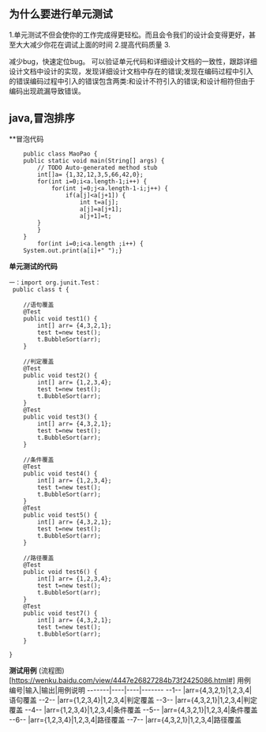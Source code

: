 ## 为什么要进行单元测试
1.单元测试不但会使你的工作完成得更轻松。而且会令我们的设计会变得更好，甚至大大减少你花在调试上面的时间 2.提高代码质量 3.


减少bug，快速定位bug。
可以验证单元代码和详细设计文档的一致性，跟踪详细设计文档中设计的实现，发现详细设计文档中存在的错误;发现在编码过程中引入的错误编码过程中引入的错误包含两类:和设计不符引入的错误;和设计相符但由于编码出现疏漏导致错误。
## java,冒泡排序
**冒泡代码
```
	public class MaoPao {
	public static void main(String[] args) {
		// TODO Auto-generated method stub
		int[]a= {1,32,12,3,5,66,42,0};
		for(int i=0;i<a.length-1;i++) {
			for(int j=0;j<a.length-1-i;j++) {
				if(a[j]<a[j+1]) {
					int t=a[j];
					a[j]=a[j+1];
					a[j+1]=t;
		}
        }
    }
		for(int i=0;i<a.length ;i++) {
	System.out.print(a[i]+" ");}  
```
**单元测试的代码**
```
一：import org.junit.Test：
 public class t {
 
	//语句覆盖
	@Test
	public void test1() {
		int[] arr= {4,3,2,1};
		test t=new test();
		t.BubbleSort(arr);
	}
	
	//判定覆盖
	@Test
	public void test2() {
		int[] arr= {1,2,3,4};
		test t=new test();
		t.BubbleSort(arr);
	}
	@Test
	public void test3() {
		int[] arr= {4,3,2,1};
		test t=new test();
		t.BubbleSort(arr);
	}
	
	//条件覆盖
	@Test
	public void test4() {
		int[] arr= {1,2,3,4};
		test t=new test();
		t.BubbleSort(arr);
	}
	@Test
	public void test5() {
		int[] arr= {4,3,2,1};
		test t=new test();
		t.BubbleSort(arr);
	}
	
	//路径覆盖
	@Test
	public void test6() {
		int[] arr= {1,2,3,4};
		test t=new test();
		t.BubbleSort(arr);
	}
	@Test
	public void test7() {
		int[] arr= {4,3,2,1};
		test t=new test();
		t.BubbleSort(arr);
	}
	
}
```  
 **测试用例** 
 (流程图)[https://wenku.baidu.com/view/4447e26827284b73f2425086.html#]
  用例编号|输入|输出|用例说明
  -------|----|----|-------
   --1-- |arr={4,3,2,1}|1,2,3,4|语句覆盖
   --2-- |arr={1,2,3,4}|1,2,3,4|判定覆盖
   --3-- |arr={4,3,2,1}|1,2,3,4|判定覆盖
   --4-- |arr={1,2,3,4}|1,2,3,4|条件覆盖
   --5-- |arr={4,3,2,1}|1,2,3,4|条件覆盖
   --6-- |arr={1,2,3,4}|1,2,3,4|路径覆盖
   --7-- |arr={4,3,2,1}|1,2,3,4|路径覆盖
   

